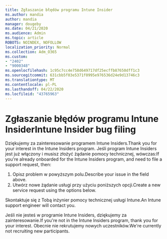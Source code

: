 ```yaml
---
title: Zgłaszanie błędów programu Intune Insider
ms.author: mandia
author: mandia
manager: dougeby
ms.date: 04/21/2020
ms.audience: Admin
ms.topic: article
ROBOTS: NOINDEX, NOFOLLOW
localization_priority: Normal
ms.collection: Adm_O365
ms.custom:
- "2402"
- "9000348"
ms.openlocfilehash: 1c95c7cc4e758d649717df25ecffb87650dff1c3
ms.sourcegitcommit: 631cbb5f03e5371f0995e976536d24e9d13746c3
ms.translationtype: MT
ms.contentlocale: pl-PL
ms.lasthandoff: 04/22/2020
ms.locfileid: "43765963"
---
```

# <a name="intune-insider-bug-filing"></a><span data-ttu-id="6ded6-102">Zgłaszanie błędów programu Intune Insider</span><span class="sxs-lookup"><span data-stu-id="6ded6-102">Intune Insider bug filing</span></span>

<span data-ttu-id="6ded6-103">Dziękujemy za zainteresowanie programem Intune Insiders.</span><span class="sxs-lookup"><span data-stu-id="6ded6-103">Thank you for your interest in the Intune Insiders program.</span></span> <span data-ttu-id="6ded6-104">Jeśli program Intune Insiders jest już włączony i musisz złożyć żądanie pomocy technicznej, wówczas:</span><span class="sxs-lookup"><span data-stu-id="6ded6-104">If you're already onboarded for the Intune Insiders program, and need to file a support request, then:</span></span>

1. <span data-ttu-id="6ded6-105">Opisz problem w powyższym polu.</span><span class="sxs-lookup"><span data-stu-id="6ded6-105">Describe your issue in the field above.</span></span>
2. <span data-ttu-id="6ded6-106">Utwórz nowe żądanie usługi przy użyciu poniższych opcji.</span><span class="sxs-lookup"><span data-stu-id="6ded6-106">Create a new service request using the options below.</span></span>

<span data-ttu-id="6ded6-107">Skontaktuje się z Tobą inżynier pomocy technicznej usługi Intune.</span><span class="sxs-lookup"><span data-stu-id="6ded6-107">An Intune support engineer will contact you.</span></span>

<span data-ttu-id="6ded6-108">Jeśli nie jesteś w programie Intune Insiders, dziękujemy za zainteresowanie.</span><span class="sxs-lookup"><span data-stu-id="6ded6-108">If you're not in the Intune Insiders program, thank you for your interest.</span></span> <span data-ttu-id="6ded6-109">Obecnie nie rekrutujemy nowych uczestników.</span><span class="sxs-lookup"><span data-stu-id="6ded6-109">We're currently not recruiting new participants.</span></span>
